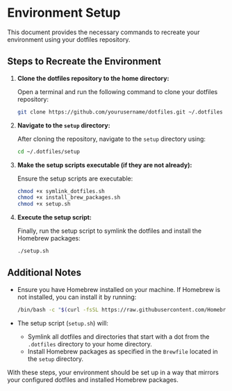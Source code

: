 # Environment Setup

This document provides the necessary commands to recreate your environment using your dotfiles repository.

## Steps to Recreate the Environment

1. **Clone the dotfiles repository to the home directory:**

   Open a terminal and run the following command to clone your dotfiles repository:

   ```sh
   git clone https://github.com/yourusername/dotfiles.git ~/.dotfiles
   ```

2. **Navigate to the `setup` directory:**

   After cloning the repository, navigate to the `setup` directory using:

   ```sh
   cd ~/.dotfiles/setup
   ```

3. **Make the setup scripts executable (if they are not already):**

   Ensure the setup scripts are executable:

   ```sh
   chmod +x symlink_dotfiles.sh
   chmod +x install_brew_packages.sh
   chmod +x setup.sh
   ```

4. **Execute the setup script:**

   Finally, run the setup script to symlink the dotfiles and install the Homebrew packages:

   ```sh
   ./setup.sh
   ```

## Additional Notes

- Ensure you have Homebrew installed on your machine. If Homebrew is not installed, you can install it by running:

  ```sh
  /bin/bash -c "$(curl -fsSL https://raw.githubusercontent.com/Homebrew/install/HEAD/install.sh)"
  ```

- The setup script (`setup.sh`) will:
  - Symlink all dotfiles and directories that start with a dot from the `.dotfiles` directory to your home directory.
  - Install Homebrew packages as specified in the `Brewfile` located in the `setup` directory.

With these steps, your environment should be set up in a way that mirrors your configured dotfiles and installed Homebrew packages.
